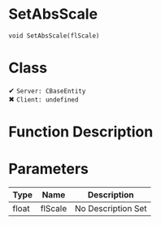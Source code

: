 # SetAbsScale
```
void SetAbsScale(flScale)
```
# Class
✔ `Server: CBaseEntity`  
✖ `Client: undefined`  

# Function Description

# Parameters
Type|Name|Description
--|--|--
float|flScale|No Description Set
